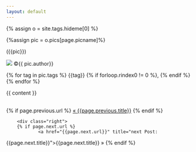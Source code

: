 ```yaml
---
layout: default
---
```

{% assign o = site.tags.hideme[0] %}

{%assign pic = o.pics[page.picname]%}


({{pic}})

<img src="/img/photos/{{ pic.url }}" />
©{{ pic.author}}

{% for tag in pic.tags %}
{{tag}} 
{% if forloop.rindex0 != 0 %}, {% endif %}
{% endfor %}

{{ content }}

<div id="page-navigation"> 
        <div class="clear">&nbsp;</div> 
        <div class="left"> 
        {% if page.previous.url %} 
                <a href="{{page.previous.url}}" title="Previous Post: 
{{page.previous.title}}">&laquo; {{page.previous.title}}</a> 
        {% endif %} 
        </div> 

        <div class="right"> 
        {% if page.next.url %} 
                <a href="{{page.next.url}}" title="next Post: 
{{page.next.title}}">{{page.next.title}} &raquo; </a> 
        {% endif %} 
        </div> 
        <div class="clear">&nbsp;</div> 
</div>